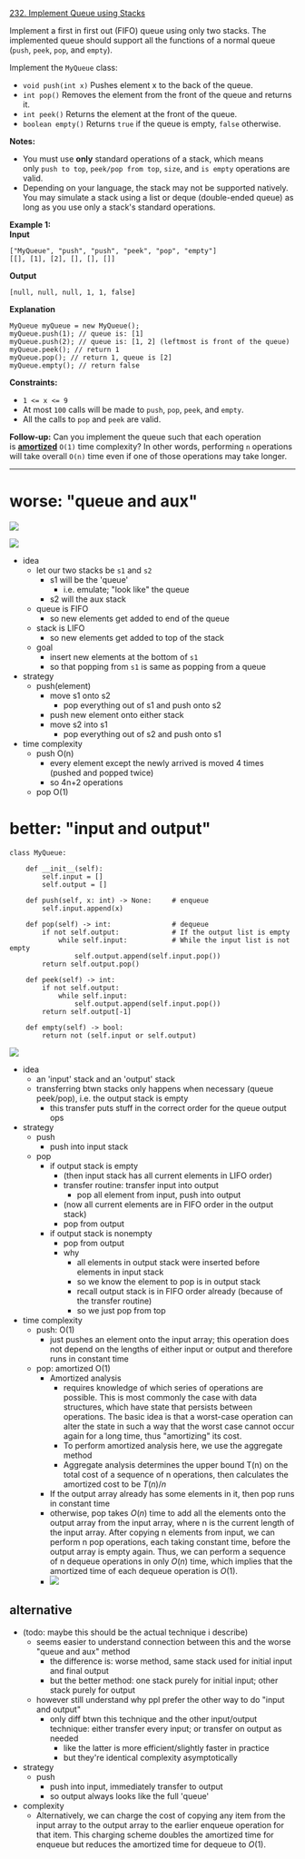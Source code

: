 [232. Implement Queue using Stacks](https://leetcode.com/problems/implement-queue-using-stacks/)

Implement a first in first out (FIFO) queue using only two stacks. The implemented queue should support all the functions of a normal queue (`push`, `peek`, `pop`, and `empty`).

Implement the `MyQueue` class:
- `void push(int x)` Pushes element x to the back of the queue.
- `int pop()` Removes the element from the front of the queue and returns it.
- `int peek()` Returns the element at the front of the queue.
- `boolean empty()` Returns `true` if the queue is empty, `false` otherwise.

**Notes:**
- You must use **only** standard operations of a stack, which means only `push to top`, `peek/pop from top`, `size`, and `is empty` operations are valid.
- Depending on your language, the stack may not be supported natively. You may simulate a stack using a list or deque (double-ended queue) as long as you use only a stack's standard operations.

**Example 1:**  
**Input**  
```
["MyQueue", "push", "push", "peek", "pop", "empty"]
[[], [1], [2], [], [], []]
```
**Output**  
```
[null, null, null, 1, 1, false]
```
**Explanation**  
```
MyQueue myQueue = new MyQueue();
myQueue.push(1); // queue is: [1]
myQueue.push(2); // queue is: [1, 2] (leftmost is front of the queue)
myQueue.peek(); // return 1
myQueue.pop(); // return 1, queue is [2]
myQueue.empty(); // return false
```

**Constraints:**
- `1 <= x <= 9`
- At most `100` calls will be made to `push`, `pop`, `peek`, and `empty`.
- All the calls to `pop` and `peek` are valid.

**Follow-up:** Can you implement the queue such that each operation is **[amortized](https://en.wikipedia.org/wiki/Amortized_analysis)** `O(1)` time complexity? In other words, performing `n` operations will take overall `O(n)` time even if one of those operations may take longer.

---

# worse: "queue and aux"

![](../!assets/attachments/Pasted%20image%2020240304150954.png)

![](../!assets/attachments/Pasted%20image%2020240304151013.png)

- idea	
	- let our two stacks be `s1` and `s2`
		- s1 will be the 'queue'
			- i.e. emulate; "look like" the queue
		- s2 will the aux stack
	- queue is FIFO
		- so new elements get added to end of the queue
	- stack is LIFO
		- so new elements get added to top of the stack
	- goal
		- insert new elements at the bottom of `s1`
		- so that popping from `s1` is same as popping from a queue
- strategy
	- push(element)
		- move s1 onto s2
			- pop everything out of s1 and push onto s2
		- push new element onto either stack
		- move s2 into s1
			- pop everything out of s2 and push onto s1
- time complexity
	- push O(n)
		- every element except the newly arrived is moved 4 times (pushed and popped twice)
		- so 4n+2 operations
	- pop O(1)  





# better: "input and output"
```
class MyQueue:
    
    def __init__(self):
        self.input = []
		self.output = []

	def push(self, x: int) -> None:		# enqueue
        self.input.append(x)

    def pop(self) -> int:               # dequeue
        if not self.output:				# If the output list is empty
			while self.input:			# While the input list is not empty
			    self.output.append(self.input.pop())
        return self.output.pop()

    def peek(self) -> int:
        if not self.output:
            while self.input:
                self.output.append(self.input.pop())
        return self.output[-1]

    def empty(self) -> bool:
        return not (self.input or self.output)
```


![](../!assets/attachments/Pasted%20image%2020240304152152.png)

- idea
	- an 'input' stack and an 'output' stack
	- transferring btwn stacks only happens when necessary (queue peek/pop), i.e. the output stack is empty
		- this transfer puts stuff in the correct order for the queue output ops
- strategy
	- push
		- push into input stack
	- pop
		- if output stack is empty
			- (then input stack has all current elements in LIFO order)
			- transfer routine: transfer input into output
				- pop all element from input, push into output
			- (now all current elements are in FIFO order in the output stack)
			- pop from output
		- if output stack is nonempty
			- pop from output
			- why
				- all elements in output stack were inserted before elements in input stack
				- so we know the element to pop is in output stack
				- recall output stack is in FIFO order already (because of the transfer routine)
				- so we just pop from top
- time complexity
	- push: O(1)
		- just pushes an element onto the input array; this operation does not depend on the lengths of either input or output and therefore runs in constant time
	- pop: amortized O(1)
		- Amortized analysis
			- requires knowledge of which series of operations are possible. This is most commonly the case with data structures, which have state that persists between operations. The basic idea is that a worst-case operation can alter the state in such a way that the worst case cannot occur again for a long time, thus "amortizing" its cost.
			- To perform amortized analysis here, we use the aggregate method
			- Aggregate analysis determines the upper bound T(n) on the total cost of a sequence of n operations, then calculates the amortized cost to be $T(n)/n$
		- If the output array already has some elements in it, then pop runs in constant time
		- otherwise, pop takes $O(n)$ time to add all the elements onto the output array from the input array, where n is the current length of the input array. After copying n elements from input, we can perform n pop operations, each taking constant time, before the output array is empty again. Thus, we can perform a sequence of n dequeue operations in only $O(n)$ time, which implies that the amortized time of each dequeue operation is $O(1)$.
		- ![](../!assets/attachments/Pasted%20image%2020240304163704.png)


## alternative
- (todo: maybe this should be the actual technique i describe)
	- seems easier to understand connection between this and the worse "queue and aux" method
		- the difference is: worse method, same stack used for initial input and final output
		- but the better method: one stack purely for initial input; other stack purely for output
	- however still understand why ppl prefer the other way to do "input and output"
		- only diff btwn this technique and the other input/output technique: either transfer every input; or transfer on output as needed
			- like the latter is more efficient/slightly faster in practice
			- but they're identical complexity asymptotically
- strategy
	- push
		- push into input, immediately transfer to output
		- so output always looks like the full 'queue'
- complexity
	- Alternatively, we can charge the cost of copying any item from the input array to the output array to the earlier enqueue operation for that item. This charging scheme doubles the amortized time for enqueue but reduces the amortized time for dequeue to $O(1)$.